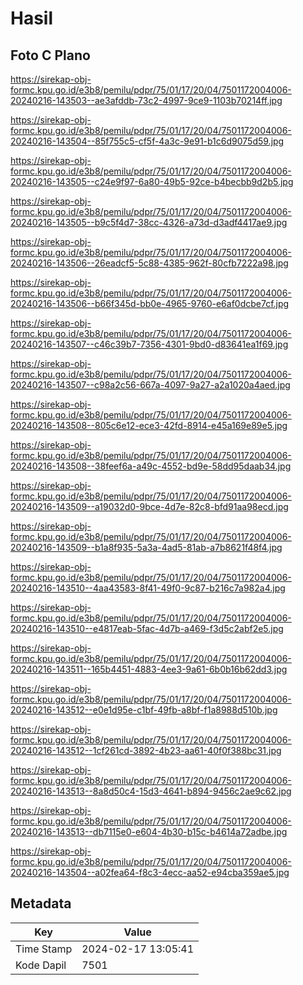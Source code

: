 # Hasil

## Foto C Plano

https://sirekap-obj-formc.kpu.go.id/e3b8/pemilu/pdpr/75/01/17/20/04/7501172004006-20240216-143503--ae3afddb-73c2-4997-9ce9-1103b70214ff.jpg

https://sirekap-obj-formc.kpu.go.id/e3b8/pemilu/pdpr/75/01/17/20/04/7501172004006-20240216-143504--85f755c5-cf5f-4a3c-9e91-b1c6d9075d59.jpg

https://sirekap-obj-formc.kpu.go.id/e3b8/pemilu/pdpr/75/01/17/20/04/7501172004006-20240216-143505--c24e9f97-6a80-49b5-92ce-b4becbb9d2b5.jpg

https://sirekap-obj-formc.kpu.go.id/e3b8/pemilu/pdpr/75/01/17/20/04/7501172004006-20240216-143505--b9c5f4d7-38cc-4326-a73d-d3adf4417ae9.jpg

https://sirekap-obj-formc.kpu.go.id/e3b8/pemilu/pdpr/75/01/17/20/04/7501172004006-20240216-143506--26eadcf5-5c88-4385-962f-80cfb7222a98.jpg

https://sirekap-obj-formc.kpu.go.id/e3b8/pemilu/pdpr/75/01/17/20/04/7501172004006-20240216-143506--b66f345d-bb0e-4965-9760-e6af0dcbe7cf.jpg

https://sirekap-obj-formc.kpu.go.id/e3b8/pemilu/pdpr/75/01/17/20/04/7501172004006-20240216-143507--c46c39b7-7356-4301-9bd0-d83641ea1f69.jpg

https://sirekap-obj-formc.kpu.go.id/e3b8/pemilu/pdpr/75/01/17/20/04/7501172004006-20240216-143507--c98a2c56-667a-4097-9a27-a2a1020a4aed.jpg

https://sirekap-obj-formc.kpu.go.id/e3b8/pemilu/pdpr/75/01/17/20/04/7501172004006-20240216-143508--805c6e12-ece3-42fd-8914-e45a169e89e5.jpg

https://sirekap-obj-formc.kpu.go.id/e3b8/pemilu/pdpr/75/01/17/20/04/7501172004006-20240216-143508--38feef6a-a49c-4552-bd9e-58dd95daab34.jpg

https://sirekap-obj-formc.kpu.go.id/e3b8/pemilu/pdpr/75/01/17/20/04/7501172004006-20240216-143509--a19032d0-9bce-4d7e-82c8-bfd91aa98ecd.jpg

https://sirekap-obj-formc.kpu.go.id/e3b8/pemilu/pdpr/75/01/17/20/04/7501172004006-20240216-143509--b1a8f935-5a3a-4ad5-81ab-a7b8621f48f4.jpg

https://sirekap-obj-formc.kpu.go.id/e3b8/pemilu/pdpr/75/01/17/20/04/7501172004006-20240216-143510--4aa43583-8f41-49f0-9c87-b216c7a982a4.jpg

https://sirekap-obj-formc.kpu.go.id/e3b8/pemilu/pdpr/75/01/17/20/04/7501172004006-20240216-143510--e4817eab-5fac-4d7b-a469-f3d5c2abf2e5.jpg

https://sirekap-obj-formc.kpu.go.id/e3b8/pemilu/pdpr/75/01/17/20/04/7501172004006-20240216-143511--165b4451-4883-4ee3-9a61-6b0b16b62dd3.jpg

https://sirekap-obj-formc.kpu.go.id/e3b8/pemilu/pdpr/75/01/17/20/04/7501172004006-20240216-143512--e0e1d95e-c1bf-49fb-a8bf-f1a8988d510b.jpg

https://sirekap-obj-formc.kpu.go.id/e3b8/pemilu/pdpr/75/01/17/20/04/7501172004006-20240216-143512--1cf261cd-3892-4b23-aa61-40f0f388bc31.jpg

https://sirekap-obj-formc.kpu.go.id/e3b8/pemilu/pdpr/75/01/17/20/04/7501172004006-20240216-143513--8a8d50c4-15d3-4641-b894-9456c2ae9c62.jpg

https://sirekap-obj-formc.kpu.go.id/e3b8/pemilu/pdpr/75/01/17/20/04/7501172004006-20240216-143513--db7115e0-e604-4b30-b15c-b4614a72adbe.jpg

https://sirekap-obj-formc.kpu.go.id/e3b8/pemilu/pdpr/75/01/17/20/04/7501172004006-20240216-143504--a02fea64-f8c3-4ecc-aa52-e94cba359ae5.jpg


## Metadata

| Key        | Value               |
| ---------- | ------------------- |
| Time Stamp | 2024-02-17 13:05:41 |
| Kode Dapil | 7501                |



